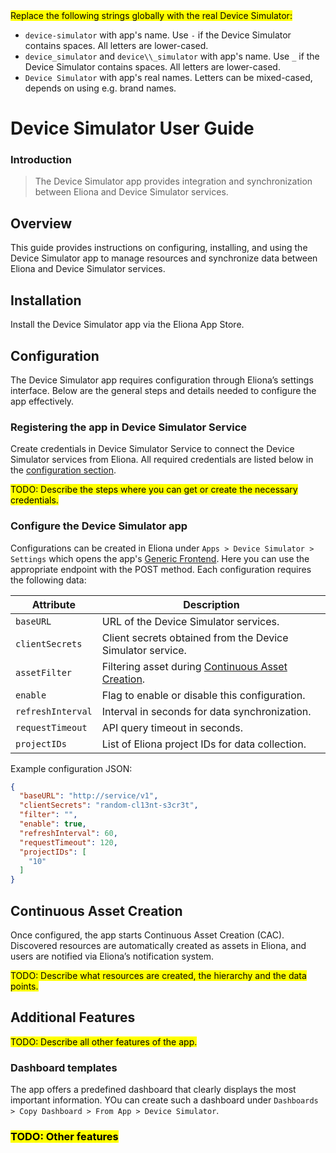 <mark>
Replace the following strings globally with the real Device Simulator:
</mark>

- `device-simulator` with app's name. Use `-` if the Device Simulator contains spaces. All letters are lower-cased.
- `device_simulator` and `device\\_simulator` with app's name. Use `_` if the Device Simulator contains spaces. All letters are lower-cased.
- `Device Simulator` with app's real names. Letters can be mixed-cased, depends on using e.g. brand names.

# Device Simulator User Guide

### Introduction

> The Device Simulator app provides integration and synchronization between Eliona and Device Simulator services.

## Overview

This guide provides instructions on configuring, installing, and using the Device Simulator app to manage resources and synchronize data between Eliona and Device Simulator services.

## Installation

Install the Device Simulator app via the Eliona App Store.

## Configuration

The Device Simulator app requires configuration through Eliona’s settings interface. Below are the general steps and details needed to configure the app effectively.

### Registering the app in Device Simulator Service

Create credentials in Device Simulator Service to connect the Device Simulator services from Eliona. All required credentials are listed below in the [configuration section](#configure-the-device-simulator-app).  

<mark>TODO: Describe the steps where you can get or create the necessary credentials.</mark> 

### Configure the Device Simulator app 

Configurations can be created in Eliona under `Apps > Device Simulator > Settings` which opens the app's [Generic Frontend](https://doc.eliona.io/collection/v/eliona-english/manuals/settings/apps). Here you can use the appropriate endpoint with the POST method. Each configuration requires the following data:

| Attribute         | Description                                                                     |
|-------------------|---------------------------------------------------------------------------------|
| `baseURL`         | URL of the Device Simulator services.                                                   |
| `clientSecrets`   | Client secrets obtained from the Device Simulator service.                              |
| `assetFilter`     | Filtering asset during [Continuous Asset Creation](#continuous-asset-creation). |
| `enable`          | Flag to enable or disable this configuration.                                   |
| `refreshInterval` | Interval in seconds for data synchronization.                                   |
| `requestTimeout`  | API query timeout in seconds.                                                   |
| `projectIDs`      | List of Eliona project IDs for data collection.                                 |

Example configuration JSON:

```json
{
  "baseURL": "http://service/v1",
  "clientSecrets": "random-cl13nt-s3cr3t",
  "filter": "",
  "enable": true,
  "refreshInterval": 60,
  "requestTimeout": 120,
  "projectIDs": [
    "10"
  ]
}
```

## Continuous Asset Creation

Once configured, the app starts Continuous Asset Creation (CAC). Discovered resources are automatically created as assets in Eliona, and users are notified via Eliona’s notification system.

<mark>TODO: Describe what resources are created, the hierarchy and the data points.</mark>

## Additional Features

<mark>TODO: Describe all other features of the app.</mark>

### Dashboard templates

The app offers a predefined dashboard that clearly displays the most important information. YOu can create such a dashboard under `Dashboards > Copy Dashboard > From App > Device Simulator`.

### <mark>TODO: Other features</mark>
